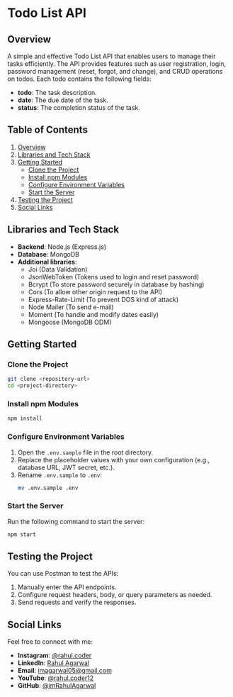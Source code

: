 # Todo List API

## Overview

A simple and effective Todo List API that enables users to manage their tasks efficiently. The API provides features such as user registration, login, password management (reset, forgot, and change), and CRUD operations on todos. Each todo contains the following fields:

-   **todo**: The task description.
-   **date**: The due date of the task.
-   **status**: The completion status of the task.

## Table of Contents

1. [Overview](#overview)
2. [Libraries and Tech Stack](#libraries-and-tech-stack)
3. [Getting Started](#getting-started)
    - [Clone the Project](#clone-the-project)
    - [Install npm Modules](#install-npm-modules)
    - [Configure Environment Variables](#configure-environment-variables)
    - [Start the Server](#start-the-server)
4. [Testing the Project](#testing-the-project)
5. [Social Links](#social-links)

## Libraries and Tech Stack

-   **Backend**: Node.js (Express.js)
-   **Database**: MongoDB
-   **Additional libraries**:
    -   Joi (Data Validation)
    -   JsonWebToken (Tokens used to login and reset password)
    -   Bcrypt (To store password securely in database by hashing)
    -   Cors (To allow other origin request to the API)
    -   Express-Rate-Limit (To prevent DOS kind of attack)
    -   Node Mailer (To send e-mail)
    -   Moment (To handle and modify dates easily)
    -   Mongoose (MongoDB ODM)

## Getting Started

### Clone the Project

```bash
git clone <repository-url>
cd <project-directory>
```

### Install npm Modules

```bash
npm install
```

### Configure Environment Variables

1. Open the `.env.sample` file in the root directory.
2. Replace the placeholder values with your own configuration (e.g., database URL, JWT secret, etc.).
3. Rename `.env.sample` to `.env`:
    ```bash
    mv .env.sample .env
    ```

### Start the Server

Run the following command to start the server:

```bash
npm start
```

## Testing the Project

You can use Postman to test the APIs:

1. Manually enter the API endpoints.
2. Configure request headers, body, or query parameters as needed.
3. Send requests and verify the responses.

## Social Links

Feel free to connect with me:

-   **Instagram**: [@rahul.coder](https://www.instagram.com/rahul.coder/)
-   **LinkedIn**: [Rahul Agarwal](https://linkedin.com/in/rahul-agarwal12)
-   **Email**: [imagarwal05@gmail.com](mailto:imagarwal05@gmail.com)
-   **YouTube**: [@rahul.coder12](https://www.youtube.com/@rahul.coder12)
-   **GitHub**: [@imRahulAgarwal](https://github.com/imRahulAgarwal)
